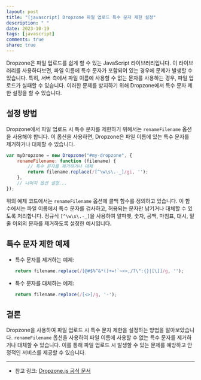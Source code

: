 ```yaml
---
layout: post
title: "[javascript] Dropzone 파일 업로드 특수 문자 제한 설정"
description: " "
date: 2023-10-19
tags: [javascript]
comments: true
share: true
---
```


Dropzone은 파일 업로드를 쉽게 할 수 있는 JavaScript 라이브러리입니다. 이 라이브러리를 사용하다보면, 파일 이름에 특수 문자가 포함되어 있는 경우에 문제가 발생할 수 있습니다. 특히, 서버 측에서 파일 이름에 사용할 수 없는 문자를 사용하는 경우, 파일 업로드가 실패할 수 있습니다. 이러한 문제를 방지하기 위해 Dropzone에서 특수 문자 제한 설정을 할 수 있습니다.

## 설정 방법 

Dropzone에서 파일 업로드 시 특수 문자를 제한하기 위해서는 `renameFilename` 옵션을 사용해야 합니다. 이 옵션을 사용하면, Dropzone은 파일 이름에 있는 특수 문자를 제거하거나 대체할 수 있습니다. 

```javascript
var myDropzone = new Dropzone("#my-dropzone", {
    renameFilename: function (filename) {
        // 특수 문자를 제거하거나 대체
        return filename.replace(/[^\w\s\.-_]/gi, '');
    },
    // 나머지 옵션 설정...
});
```

위의 예제 코드에서는 `renameFilename` 옵션에 콜백 함수를 정의하고 있습니다. 이 함수에서는 파일 이름에서 특수 문자를 검사하고, 허용되는 문자만 남기거나 대체할 수 있도록 처리합니다. 정규식 `[^\w\s\.-_]`을 사용하여 알파벳, 숫자, 공백, 마침표, 대시, 밑줄 이외의 문자를 제거하도록 설정한 예시입니다. 

## 특수 문자 제한 예제 

- 특수 문자를 제거하는 예제:
    ```javascript
    return filename.replace(/[@#$%^&*()+=!`~<>,/?\":{}|[\]]/g, '');
    ```

- 특수 문자를 대체하는 예제:
    ```javascript
    return filename.replace(/[<>]/g, '-');
    ```

## 결론 

Dropzone을 사용하여 파일 업로드 시 특수 문자 제한을 설정하는 방법을 알아보았습니다. `renameFilename` 옵션을 사용하여 파일 이름에 사용할 수 없는 특수 문자를 제거하거나 대체할 수 있습니다. 이를 통해 파일 업로드 시 발생할 수 있는 문제를 예방하고 안정적인 서비스를 제공할 수 있습니다.

---

- 참고 링크: [Dropzone.js 공식 문서](https://www.dropzonejs.com/#configuration-renameFilename)